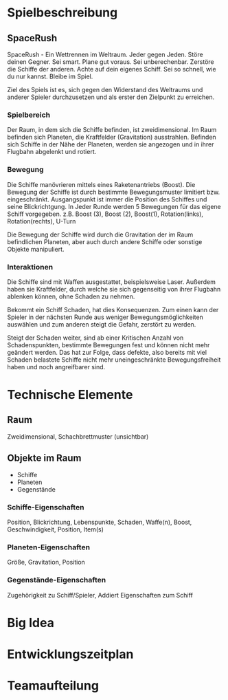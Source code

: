 # Spielbeschreibung

## SpaceRush

SpaceRush - Ein Wettrennen im Weltraum. Jeder gegen Jeden. Störe deinen Gegner. Sei smart. Plane gut voraus. Sei unberechenbar. Zerstöre die Schiffe der anderen. Achte auf dein eigenes Schiff. Sei so schnell, wie du nur kannst. Bleibe im Spiel.

Ziel des Spiels ist es, sich gegen den Widerstand des Weltraums und anderer Spieler durchzusetzen und als erster den Zielpunkt zu erreichen.

### Spielbereich

Der Raum, in dem sich die Schiffe befinden, ist zweidimensional. Im Raum befinden sich Planeten, die Kraftfelder (Gravitation) ausstrahlen. Befinden sich Schiffe in der Nähe der Planeten, werden sie angezogen und in ihrer Flugbahn abgelenkt und rotiert.

### Bewegung

Die Schiffe manövrieren mittels eines Raketenantriebs (Boost). Die Bewegung der Schiffe ist durch bestimmte Bewegungsmuster limitiert bzw. eingeschränkt. Ausgangspunkt ist immer die Position des Schiffes und seine Blickrichtgung. In Jeder Runde werden 5 Bewegungen für das eigene Schiff vorgegeben. z.B. Boost (3), Boost (2), Boost(1), Rotation(links), Rotation(rechts), U-Turn

Die Bewegung der Schiffe wird durch die Gravitation der im Raum befindlichen Planeten, aber auch durch andere Schiffe oder sonstige Objekte manipuliert.

### Interaktionen

Die Schiffe sind mit Waffen ausgestattet, beispielsweise Laser. Außerdem haben sie Kraftfelder, durch welche sie sich gegenseitig von ihrer Flugbahn ablenken können, ohne Schaden zu nehmen.

Bekommt ein Schiff Schaden, hat dies Konsequenzen. Zum einen kann der Spieler in der nächsten Runde aus weniger Bewegungsmöglichkeiten auswählen und zum anderen steigt die Gefahr, zerstört zu werden.

Steigt der Schaden weiter, sind ab einer Kritischen Anzahl von Schadenspunkten, bestimmte Bewegungen fest und können nicht mehr geändert werden. Das hat zur Folge, dass defekte, also bereits mit viel Schaden belastete Schiffe nicht mehr uneingeschränkte Bewegungsfreiheit haben und noch angreifbarer sind.

# Technische Elemente

## Raum 

Zweidimensional, Schachbrettmuster (unsichtbar)

## Objekte im Raum

- Schiffe
- Planeten
- Gegenstände

### Schiffe-Eigenschaften

Position, Blickrichtung, Lebenspunkte, Schaden, Waffe(n), Boost, Geschwindigkeit, Position, Item(s)

### Planeten-Eigenschaften

Größe, Gravitation, Position

### Gegenstände-Eigenschaften

Zugehörigkeit zu Schiff/Spieler, Addiert Eigenschaften zum Schiff

# Big Idea



# Entwicklungszeitplan



# Teamaufteilung